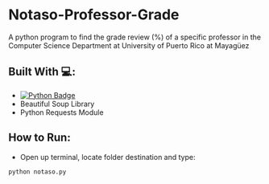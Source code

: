 # Notaso-Professor-Grade

A python program to find the grade review (%) of a specific professor in the Computer Science Department at University of Puerto Rico at Mayagüez

## Built With 💻:

- [![Python Badge](https://img.shields.io/badge/Python-3776AB?logo=python&logoColor=fff&style=flat)](https://www.python.org/)
- Beautiful Soup Library
- Python Requests Module

## How to Run:
- Open up terminal, locate folder destination and type:
```
python notaso.py
```


